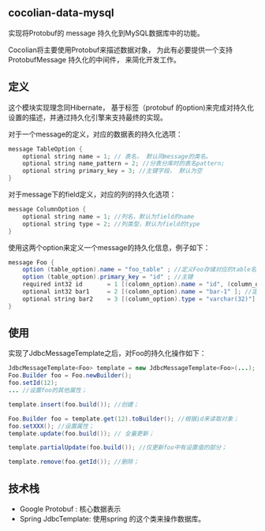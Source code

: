 ## cocolian-data-mysql

实现将Protobuf的 message 持久化到MySQL数据库中的功能。 

Cocolian将主要使用Protobuf来描述数据对象， 为此有必要提供一个支持ProtobufMessage 持久化的中间件， 来简化开发工作。 

## 定义

这个模块实现理念同Hibernate， 基于标签（protobuf 的option)来完成对持久化设置的描述，并通过持久化引擎来支持最终的实现。 

对于一个message的定义，对应的数据表的持久化选项：

```java
message TableOption {
	optional string name = 1; // 表名， 默认同message的类名。
	optional string name_pattern = 2; //分表分库时的表名pattern;
	optional string primary_key = 3; //主键字段， 默认为空
}
```

对于message下的field定义，对应的列的持久化选项：

```java
message ColumnOption {
	optional string name = 1; //列名，默认为field的name
	optional string type = 2; //列类型，默认为field的type
}
```

使用这两个option来定义一个message的持久化信息，例子如下：


```java
message Foo {
	option (table_option).name = "foo_table" ; //定义Foo存储对应的table名称，如果没有，则默认使用 foo作为表名 。 
	option (table_option).primary_key = "id" ; //主键 
	required int32 id 		= 1 [(colomn_option).name = "id", (column_option).type = "int32"]; //定义列名和数据类型，默认为字段名和字段类型。 
	optional int32 bar1 	= 2 [(colomn_option).name = "bar-1" ]; //定义列名和数据类型，默认为字段名和字段类型。 
	optional string bar2 	= 3 [(column_option).type = "varchar(32)"]; //定义列名和数据类型，默认为字段名和字段类型。 
}
```

## 使用

实现了JdbcMessageTemplate之后，对Foo的持久化操作如下：

```java
JdbcMessageTemplate<Foo> template = new JdbcMessageTemplate<Foo>(...);
Foo.Builder foo = Foo.newBuilder();
foo.setId(12);
... //设置foo的其他属性；

template.insert(foo.build()); //创建；

Foo.Builder foo = template.get(12).toBuilder(); //根据id来读取对象； 
foo.setXXX(); //设置属性； 
template.update(foo.build()); // 全量更新； 

template.partialUpdate(foo.build()); //仅更新foo中有设置值的部分； 

template.remove(foo.getId()); //删除；

```

## 技术栈

- Google Protobuf : 核心数据表示
- Spring JdbcTemplate: 使用spring 的这个类来操作数据库。 
